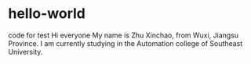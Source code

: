 # hello-world
code for test
Hi everyone
My name is Zhu Xinchao, from Wuxi, Jiangsu Province. I am currently studying in the Automation college of Southeast University.
